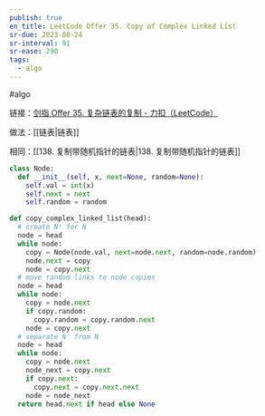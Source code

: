```yaml
---
publish: true
en_title: LeetCode Offer 35. Copy of Complex Linked List
sr-due: 2023-08-24
sr-interval: 91
sr-ease: 290
tags:
  - algo
---
```



#algo

链接：[剑指 Offer 35. 复杂链表的复制 - 力扣（LeetCode）](https://leetcode.cn/problems/fu-za-lian-biao-de-fu-zhi-lcof/)

做法：[[链表|链表]]

相同：[[138. 复制带随机指针的链表|138. 复制带随机指针的链表]]

```python
class Node:
  def __init__(self, x, next=None, random=None):
    self.val = int(x)
    self.next = next
    self.random = random
```

```python
def copy_complex_linked_list(head):
  # create N' for N
  node = head
  while node:
    copy = Node(node.val, next=node.next, random=node.random)
    node.next = copy
    node = copy.next
  # move random links to node copies
  node = head
  while node:
    copy = node.next
    if copy.random:
      copy.random = copy.random.next
    node = copy.next
  # separate N' from N
  node = head
  while node:
    copy = node.next
    node_next = copy.next
    if copy.next:
      copy.next = copy.next.next
    node = node_next
  return head.next if head else None
```